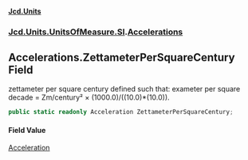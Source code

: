#### [Jcd.Units](index 'index')
### [Jcd.Units.UnitsOfMeasure.SI](Jcd.Units.UnitsOfMeasure.SI 'Jcd.Units.UnitsOfMeasure.SI').[Accelerations](Accelerations 'Jcd.Units.UnitsOfMeasure.SI.Accelerations')

## Accelerations.ZettameterPerSquareCentury Field

zettameter per square century defined such that: exameter per square decade = Zm/century² ×
(1000.0)/((10.0)*(10.0)).

```csharp
public static readonly Acceleration ZettameterPerSquareCentury;
```

#### Field Value
[Acceleration](Acceleration 'Jcd.Units.UnitTypes.Acceleration')